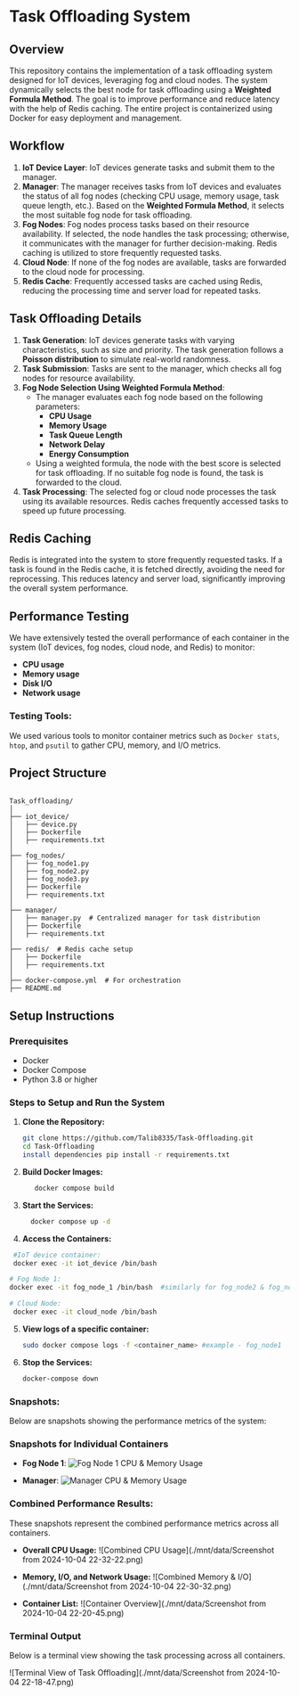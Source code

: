 # Task Offloading System

## Overview
This repository contains the implementation of a task offloading system designed for IoT devices, leveraging fog and cloud nodes. The system dynamically selects the best node for task offloading using a **Weighted Formula Method**. The goal is to improve performance and reduce latency with the help of Redis caching. The entire project is containerized using Docker for easy deployment and management.

## Workflow
1. **IoT Device Layer**: IoT devices generate tasks and submit them to the manager.
2. **Manager**: The manager receives tasks from IoT devices and evaluates the status of all fog nodes (checking CPU usage, memory usage, task queue length, etc.). Based on the **Weighted Formula Method**, it selects the most suitable fog node for task offloading.
3. **Fog Nodes**: Fog nodes process tasks based on their resource availability. If selected, the node handles the task processing; otherwise, it communicates with the manager for further decision-making. Redis caching is utilized to store frequently requested tasks.
4. **Cloud Node**: If none of the fog nodes are available, tasks are forwarded to the cloud node for processing.
5. **Redis Cache**: Frequently accessed tasks are cached using Redis, reducing the processing time and server load for repeated tasks.

## Task Offloading Details
1. **Task Generation**: IoT devices generate tasks with varying characteristics, such as size and priority. The task generation follows a **Poisson 
                         distribution** to simulate real-world randomness.
2. **Task Submission**: Tasks are sent to the manager, which checks all fog nodes for resource availability.
3. **Fog Node Selection Using Weighted Formula Method**:  
   - The manager evaluates each fog node based on the following parameters:
     - **CPU Usage**
     - **Memory Usage**
     - **Task Queue Length**
     - **Network Delay**
     - **Energy Consumption**
   - Using a weighted formula, the node with the best score is selected for task offloading. If no suitable fog node is found, the task is forwarded to the cloud.
4. **Task Processing**: The selected fog or cloud node processes the task using its available resources. Redis caches frequently accessed tasks to speed up future processing.

## Redis Caching
Redis is integrated into the system to store frequently requested tasks. If a task is found in the Redis cache, it is fetched directly, avoiding the need for reprocessing. This reduces latency and server load, significantly improving the overall system performance.

## Performance Testing
We have extensively tested the overall performance of each container in the system (IoT devices, fog nodes, cloud node, and Redis) to monitor:
- **CPU usage**
- **Memory usage**
- **Disk I/O**
- **Network usage**

### Testing Tools:
We used various tools to monitor container metrics such as `Docker stats`, `htop`, and `psutil` to gather CPU, memory, and I/O metrics.


## Project Structure

```plaintext

Task_offloading/
│
├── iot_device/
│   ├── device.py  
│   ├── Dockerfile
│   ├── requirements.txt  
│
├── fog_nodes/
│   ├── fog_node1.py  
│   ├── fog_node2.py  
│   ├── fog_node3.py  
│   ├── Dockerfile
│   ├── requirements.txt  
│
├── manager/
│   ├── manager.py  # Centralized manager for task distribution
│   ├── Dockerfile
│   ├── requirements.txt  
│
├── redis/  # Redis cache setup
│   ├── Dockerfile
│   ├── requirements.txt  
│
├── docker-compose.yml  # For orchestration
├── README.md 

```
## Setup Instructions

### Prerequisites
- Docker
- Docker Compose
- Python 3.8 or higher

### Steps to Setup and Run the System
1. **Clone the Repository:**
   ```bash
   git clone https://github.com/Talib8335/Task-Offloading.git
   cd Task-Offloading
   install dependencies pip install -r requirements.txt
   
   ```

2. **Build Docker Images:**
   ```bash
      docker compose build
     ```
3. **Start the Services:**
   ```bash
     docker compose up -d
     ```
   
4. **Access the Containers:**
  ```bash
   #IoT device container:
   docker exec -it iot_device /bin/bash

  # Fog Node 1:
  docker exec -it fog_node_1 /bin/bash  #similarly for fog_node2 & fog_node3

  # Cloud Node:
   docker exec -it cloud_node /bin/bash
   ```

5. **View logs of a specific container:**
     ```bash
     sudo docker compose logs -f <container_name> #example - fog_node1
     ```

6. **Stop the Services:**
   ```bash
   docker-compose down
   ```

### Snapshots:
Below are snapshots showing the performance metrics of the system:

### Snapshots for Individual Containers

- **Fog Node 1**:
  ![Fog Node 1 CPU & Memory Usage](./mnt/data/fog1.png)

- **Manager**:
  ![Manager CPU & Memory Usage](./mnt/data/manager.png)

### Combined Performance Results:
These snapshots represent the combined performance metrics across all containers.

- **Overall CPU Usage:**
  ![Combined CPU Usage](./mnt/data/Screenshot from 2024-10-04 22-32-22.png)

- **Memory, I/O, and Network Usage:**
  ![Combined Memory & I/O](./mnt/data/Screenshot from 2024-10-04 22-30-32.png)

- **Container List:**
  ![Container Overview](./mnt/data/Screenshot from 2024-10-04 22-20-45.png)

### Terminal Output
Below is a terminal view showing the task processing across all containers.

![Terminal View of Task Offloading](./mnt/data/Screenshot from 2024-10-04 22-18-47.png)




